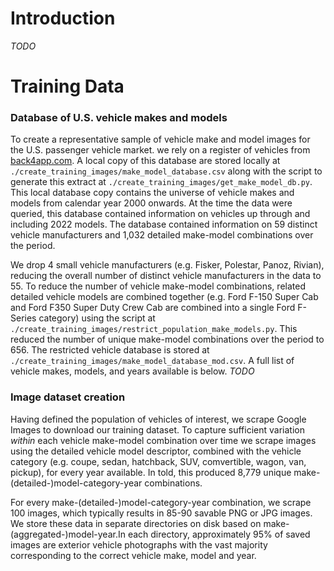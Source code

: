 # Introduction
*TODO*

# Training Data
### Database of U.S. vehicle makes and models
To create a representative sample of vehicle make and model images for the U.S. passenger vehicle market. we rely on a register of vehicles from [back4app.com](https://www.back4app.com/database/back4app/car-make-model-dataset). A local copy of this database are stored locally at `./create_training_images/make_model_database.csv` along with the script to generate this extract at `./create_training_images/get_make_model_db.py`. This local database copy contains the universe of vehicle makes and models from calendar year 2000 onwards. At the time the data were queried, this database contained information on vehicles up through and including 2022 models. The database contained information on 59 distinct vehicle manufacturers and 1,032 detailed make-model combinations over the period. 

We drop 4 small vehicle manufacturers (e.g. Fisker, Polestar, Panoz, Rivian), reducing the overall number of distinct vehicle manufacturers in the data to 55. To reduce the number of vehicle make-model combinations, related detailed vehicle models are combined together (e.g. Ford F-150 Super Cab and Ford F350 Super Duty Crew Cab are combined into a single Ford F-Series category) using the script at `./create_training_images/restrict_population_make_models.py`. This reduced the number of unique make-model combinations over the period to 656. The restricted vehicle database is stored at `./create_training_images/make_model_database_mod.csv`. A full list of vehicle makes, models, and years available is below. *TODO*

### Image dataset creation
Having defined the population of vehicles of interest, we scrape Google Images to download our training dataset. To capture sufficient variation *within* each vehicle make-model combination over time we scrape images using the detailed vehicle model descriptor, combined with the vehicle category (e.g. coupe, sedan, hatchback, SUV, comvertible, wagon, van, pickup), for every year available. In told, this produced 8,779 unique make-(detailed-)model-category-year combinations.
 
For every make-(detailed-)model-category-year combination, we scrape 100 images, which typically results in 85-90 savable PNG or JPG images. We store these data in separate directories on disk based on make-(aggregated-)model-year.In each directory, approximately 95% of saved images are exterior vehicle photographs with the vast majority corresponding to the correct vehicle make, model and year. 